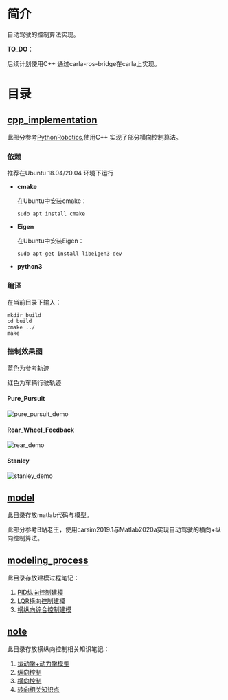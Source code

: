 # 简介

自动驾驶的控制算法实现。



**TO_DO**：

后续计划使用C++ 通过carla-ros-bridge在carla上实现。



# 目录

## [cpp_implementation](./cpp_implementation)

此部分参考[PythonRobotics](https://github.com/AtsushiSakai/PythonRobotics#pythonrobotics),使用C++ 实现了部分横向控制算法。

### 

### 依赖

推荐在Ubuntu 18.04/20.04 环境下运行

- **cmake**

  在Ubuntu中安装cmake：

  ```
  sudo apt install cmake
  ```

- **Eigen**

  在Ubuntu中安装Eigen：

  ```
  sudo apt-get install libeigen3-dev
  ```

- **python3**



### 编译

在当前目录下输入：

```shell
mkdir build
cd build
cmake ../
make
```









### 控制效果图

蓝色为参考轨迹

红色为车辆行驶轨迹



#### Pure_Pursuit

![pure_pursuit_demo](https://gitee.com/czjaixuexi/typora_pictures/raw/master/img/202305180229501.png)

#### Rear_Wheel_Feedback

![rear_demo](https://gitee.com/czjaixuexi/typora_pictures/raw/master/img/202305180229504.png)



#### Stanley

![stanley_demo](https://gitee.com/czjaixuexi/typora_pictures/raw/master/img/202305180229505.png)





## [model](./model)

此目录存放matlab代码与模型。

此部分参考B站老王，使用carsim2019.1与Matlab2020a实现自动驾驶的横向+纵向控制算法。



## [modeling_process](./modeling_process)

此目录存放建模过程笔记：

1.  [PID纵向控制建模](./modeling_process/PID纵向控制.md) 
2.  [LQR横向控制建模](./modeling_process/横向LQR.md) 
3.  [横纵向综合控制建模](./modeling_process/横纵向综合控制.md) 





## [note](./note)

此目录存放横纵向控制相关知识笔记：

1.  [运动学+动力学模型](./note/运动学+动力学模型.md) 
2.  [纵向控制](./note/纵向控制.md) 
3.  [横向控制](./note/横向控制.md)  
4.  [转向相关知识点](./note/转向相关知识点.md) 
